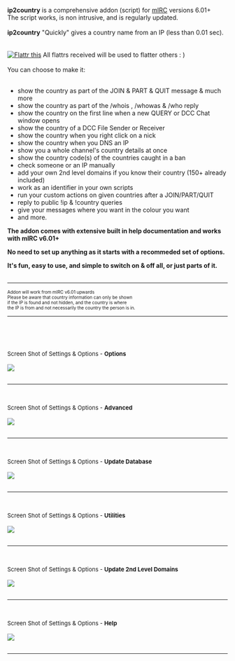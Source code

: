 **ip2country** is a comprehensive addon (script) for [mIRC](http://www.mirc.com/) versions 6.01+<br>
The script works, is non intrusive, and is regularly updated.<br>
<br />
<b>ip2country</b> "Quickly"  gives a country name from an IP (less than 0.01 sec).<br>
<br /><br>
<a href='http://flattr.com/thing/1033861/ip2country'>
<img src='http://api.flattr.com/button/flattr-badge-large.png' alt='Flattr this' border='0' title='Flattr this' /></a> All flattrs received will be used to flatter others : )<br>
<br />
You can choose to make it:<br>
<br>
<ul><li>show the country as part of the JOIN & PART & QUIT message & much more<br>
</li><li>show the country as part of the /whois , /whowas & /who reply<br>
</li><li>show the country on the first line when a new QUERY or DCC Chat window opens<br>
</li><li>show the country of a DCC File Sender or Receiver<br>
</li><li>show the country when you right click on a nick<br>
</li><li>show the country when you DNS an IP<br>
</li><li>show you a whole channel's country details at once<br>
</li><li>show the country code(s) of the countries caught in a ban<br>
</li><li>check someone or an IP manually<br>
</li><li>add your own 2nd level domains if you know their country (150+ already included)<br>
</li><li>work as an identifier in your own scripts<br>
</li><li>run your custom actions on given countries after a JOIN/PART/QUIT<br>
</li><li>reply to public !ip & !country queries<br>
</li><li>give your messages where you want in the colour you want<br>
</li><li>and more.</li></ul>

<b>The addon comes with extensive built in help documentation and works with mIRC v6.01+</b>

<b>No need to set up anything as it starts with a recommeded set of options.</b>

<b>It's fun, easy to use, and simple to switch on & off all, or just parts of it.</b>
<br /><br />
<hr />
<font size='1'>
Addon will work from mIRC v6.01 upwards<br>
Please be aware that country information can only be shown<br>
if the IP is found and not hidden, and the country is where<br>
the IP is from and not necessarily the country the person is in.<br>
<font size='2'>
<hr />
<br /><br /><br /><br />
Screen Shot of Settings & Options - <b>Options</b>
<br /><br />
<img src='http://ip2country.googlecode.com/files/ip2c.Dialog.Options.gif' />
<br /><br />
<hr />
<br /><br />
Screen Shot of Settings & Options - <b>Advanced</b>
<br /><br />
<img src='http://ip2country.googlecode.com/files/ip2c.Dialog.Advanced.gif' />
<br /><br />
<hr />
<br /><br />
Screen Shot of Settings & Options - <b>Update Database</b>
<br /><br />
<img src='http://ip2country.googlecode.com/files/ip2c.Dialog.Update.Database.gif' />
<br /><br />
<hr />
<br /><br />
Screen Shot of Settings & Options - <b>Utilities</b>
<br /><br />
<img src='http://ip2country.googlecode.com/files/ip2c.Dialog.Utilities.gif' />
<br /><br />
<hr />
<br /><br />
Screen Shot of Settings & Options - <b>Update 2nd Level Domains</b>
<br /><br />
<img src='http://ip2country.googlecode.com/files/ip2c.Dialog.Update.Domains.gif' />
<br /><br />
<hr />
<br /><br />
Screen Shot of Settings & Options - <b>Help</b>
<br /><br />
<img src='http://ip2country.googlecode.com/files/ip2c.Dialog.Hep.gif' />
<br /><br />
<hr />
<br /><br /><br /><br /><br />


